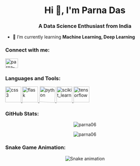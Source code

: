 <h1 align="center">Hi 👋, I'm Parna Das</h1>
<h3 align="center">A Data Science Enthusiast from India</h3>

- 🌱 I’m currently learning **Machine Learning, Deep Learning**

<h3 align="left">Connect with me:</h3>
<p align="left">
  <a href="https://linkedin.com/in/parna-das-154039301" target="blank">
    <img align="center" src="https://raw.githubusercontent.com/rahuldkjain/github-profile-readme-generator/master/src/images/icons/Social/linked-in-alt.svg" alt="parna-das-154039301" height="30" width="40" />
  </a>
</p>

<h3 align="left">Languages and Tools:</h3>
<p align="left">
  <a href="https://www.w3schools.com/css/" target="_blank" rel="noreferrer">
    <img src="https://cdn.jsdelivr.net/gh/devicons/devicon/icons/css3/css3-original.svg" alt="css3" width="50" height="50" style="animation: bounce 1s infinite;" />
  </a>
  <a href="https://flask.palletsprojects.com/" target="_blank" rel="noreferrer">
    <img src="https://cdn.jsdelivr.net/gh/devicons/devicon/icons/flask/flask-original.svg" alt="flask" width="50" height="50" style="animation: shake 1s infinite;" />
  </a>
  <a href="https://www.python.org" target="_blank" rel="noreferrer">
    <img src="https://cdn.jsdelivr.net/gh/devicons/devicon/icons/python/python-original.svg" alt="python" width="50" height="50" style="animation: rotate 2s infinite;" />
  </a>
  <a href="https://scikit-learn.org/" target="_blank" rel="noreferrer">
    <img src="https://upload.wikimedia.org/wikipedia/commons/0/05/Scikit_learn_logo_small.svg" alt="scikit_learn" width="50" height="50" style="animation: pulse 1s infinite;" />
  </a>
  <a href="https://www.tensorflow.org" target="_blank" rel="noreferrer">
    <img src="https://cdn.jsdelivr.net/gh/devicons/devicon/icons/tensorflow/tensorflow-original.svg" alt="tensorflow" width="50" height="50" style="animation: bounce 2s infinite;" />
  </a>
</p>

<h3 align="left">GitHub Stats:</h3>
<p align="center">
  <img src="https://github-readme-stats.vercel.app/api/top-langs?username=parna06&show_icons=true&locale=en&layout=compact" alt="parna06" />
</p>
<p align="center">
  <img src="https://github-readme-streak-stats.herokuapp.com/?user=parna06&" alt="parna06" />
</p>

<h3 align="left">Snake Game Animation:</h3>
<p align="center">
  <img src="https://github.com/parna06/parna06/raw/output/github-contribution-grid-snake.svg" alt="Snake animation" />
</p>

<style>
@keyframes bounce {
  0%, 20%, 50%, 80%, 100% { transform: translateY(0); }
  40% { transform: translateY(-20px); }
  60% { transform: translateY(-10px); }
}
@keyframes shake {
  0%, 100% { transform: translateX(0); }
  25% { transform: translateX(-5px); }
  50% { transform: translateX(5px); }
}
@keyframes rotate {
  0% { transform: rotate(0deg); }
  100% { transform: rotate(360deg); }
}
@keyframes pulse {
  0% { transform: scale(1); }
  50% { transform: scale(1.1); }
  100% { transform: scale(1); }
}
</style>
